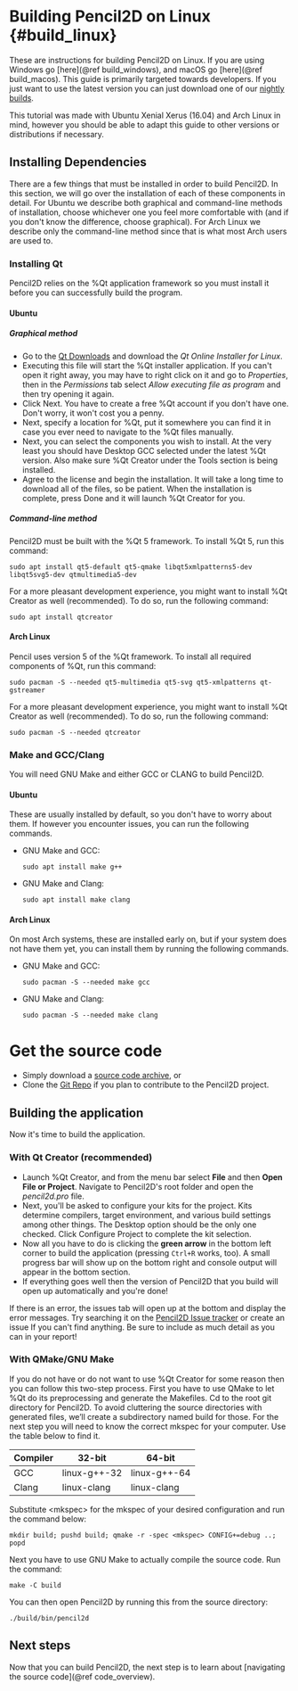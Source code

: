 Building Pencil2D on Linux {#build_linux}
==========================

These are instructions for building Pencil2D on Linux. If you are using Windows go [here](@ref build_windows), and macOS go [here](@ref build_macos). This guide is primarily targeted towards developers. If you just want to use the latest version you can just download one of our [nightly builds](https://www.pencil2d.org/download/nightly/).

This tutorial was made with Ubuntu Xenial Xerus (16.04) and Arch Linux in mind, however you should be able to adapt this guide to other versions or distributions if necessary.

## Installing Dependencies

There are a few things that must be installed in order to build Pencil2D. In this section, we will go over the installation of each of these components in detail. For Ubuntu we describe both graphical and command-line methods of installation, choose whichever one you feel more comfortable with (and if you don't know the difference, choose graphical). For Arch Linux we describe only the command-line method since that is what most Arch users are used to.

### Installing Qt

Pencil2D relies on the %Qt application framework so you must install it before you can successfully build the program.

#### Ubuntu

##### Graphical method

- Go to the [Qt Downloads](https://www.qt.io/download-qt-installer-oss) and download the *Qt Online Installer for Linux*.
- Executing this file will start the %Qt installer application. If you can't open it right away, you may have to right click on it and go to *Properties*, then in the *Permissions* tab select *Allow executing file as program* and then try opening it again.
- Click Next. You have to create a free %Qt account if you don't have one. Don't worry, it won't cost you a penny.
- Next, specify a location for %Qt, put it somewhere you can find it in case you ever need to navigate to the %Qt files manually.
- Next, you can select the components you wish to install. At the very least you should have Desktop GCC selected under the latest %Qt version. Also make sure %Qt Creator under the Tools section is being installed.
- Agree to the license and begin the installation. It will take a long time to download all of the files, so be patient. When the installation is complete, press Done and it will launch %Qt Creator for you.

##### Command-line method

Pencil2D must be built with the %Qt 5 framework. To install %Qt 5, run this command:

    sudo apt install qt5-default qt5-qmake libqt5xmlpatterns5-dev libqt5svg5-dev qtmultimedia5-dev

For a more pleasant development experience, you might want to install %Qt Creator as well (recommended). To do so, run the following command:

    sudo apt install qtcreator

#### Arch Linux

Pencil uses version 5 of the %Qt framework. To install all required components of %Qt, run this command:

    sudo pacman -S --needed qt5-multimedia qt5-svg qt5-xmlpatterns qt-gstreamer

For a more pleasant development experience, you might want to install %Qt Creator as well (recommended). To do so, run the following command:

    sudo pacman -S --needed qtcreator

### Make and GCC/Clang

You will need GNU Make and either GCC or CLANG to build Pencil2D.

#### Ubuntu

These are usually installed by default, so you don't have to worry about them. If however you encounter issues, you can run the following commands.

- GNU Make and GCC:

      sudo apt install make g++

- GNU Make and Clang:

      sudo apt install make clang

#### Arch Linux

On most Arch systems, these are installed early on, but if your system does not have them yet, you can install them by running the following commands.

- GNU Make and GCC:

      sudo pacman -S --needed make gcc

- GNU Make and Clang:

      sudo pacman -S --needed make clang

# Get the source code

- Simply download a [source code archive](https://github.com/pencil2d/pencil/archive/master.zip), or
- Clone the [Git Repo](https://github.com/pencil2d/pencil.git) if you plan to contribute to the Pencil2D project.

## Building the application

Now it's time to build the application.

### With Qt Creator (recommended)

- Launch %Qt Creator, and from the menu bar select **File** and then **Open File or Project**. Navigate to Pencil2D's root folder and open the *pencil2d.pro* file.
- Next, you'll be asked to configure your kits for the project. Kits determine compilers, target environment, and various build settings among other things. The Desktop option should be the only one checked. Click Configure Project to complete the kit selection.
- Now all you have to do is clicking the **green arrow** in the bottom left corner to build the application (pressing `Ctrl+R` works, too). A small progress bar will show up on the bottom right and console output will appear in the bottom section.
- If everything goes well then the version of Pencil2D that you build will open up automatically and you're done!

If there is an error, the issues tab will open up at the bottom and display the error messages. Try searching it on the [Pencil2D Issue tracker](https://github.com/pencil2d/pencil/issues) or create an issue If you can't find anything. Be sure to include as much detail as you can in your report!

### With QMake/GNU Make

If you do not have or do not want to use %Qt Creator for some reason then you can follow this two-step process. First you have to use QMake to let %Qt do its preprocessing and generate the Makefiles. Cd to the root git directory for Pencil2D. To avoid cluttering the source directories with generated files, we’ll create a subdirectory named build for those. For the next step you will need to know the correct mkspec for your computer. Use the table below to find it.

| Compiler | 32-bit       | 64-bit       |
| -------- | ------------ | ------------ |
| GCC      | linux-g++-32 | linux-g++-64 |
| Clang    | linux-clang  | linux-clang  |

Substitute \<mkspec\> for the mkspec of your desired configuration and run the command below:

    mkdir build; pushd build; qmake -r -spec <mkspec> CONFIG+=debug ..; popd

Next you have to use GNU Make to actually compile the source code. Run the command:

    make -C build

You can then open Pencil2D by running this from the source directory:

    ./build/bin/pencil2d

## Next steps

Now that you can build Pencil2D, the next step is to learn about [navigating the source code](@ref code_overview).
